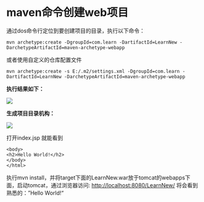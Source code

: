 # maven命令创建web项目

通过dos命令行定位到要创建项目的目录，执行以下命令：

`mvn archetype:create -DgroupId=com.learn -DartifactId=LearnNew -DarchetypeArtifactId=maven-archetype-webapp`

或者使用自定义的仓库配置文件

```text
mvn archetype:create -s E:/.m2/settings.xml -DgroupId=com.learn -DartifactId=LearnNew -DarchetypeArtifactId=maven-archetype-webapp
```

**执行结果如下：**

![](file:///C:/Users/tony/AppData/Local/Temp/enhtmlclip/Image%284%29.jpg)

**生成项目目录机构：**

![](file:///C:/Users/tony/AppData/Local/Temp/enhtmlclip/Image%285%29.jpg)

打开index.jsp 就能看到

```text
<body> 
<h2>Hello World!</h2> 
</body> 
</html>
```

执行mvn install，并将target下面的LearnNew.war放于tomcat的webapps下面，启动tomcat，通过浏览器访问: [http://localhost:8080/LearnNew/](http://localhost:8080/LearnNew/) 将会看到熟悉的：”Hello World!“

